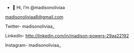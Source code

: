 - 👋 Hi, I’m @madisonoliviaa

madisonoliviaa8@gmail.com 

Twitter- madisonoliviaa_ 

LinkedIn- http://linkedin.com/in/madison-powers-29aa22192

Instagram- madisonoliviaa_

<!---
madisonoliviaa/madisonoliviaa is a ✨ special ✨ repository because its `README.md` (this file) appears on your GitHub profile.
You can click the Preview link to take a look at your changes.
--->
